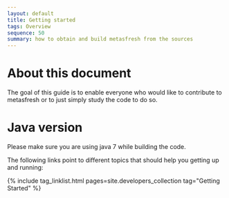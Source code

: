 ```yaml
---
layout: default
title: Getting started
tags: Overview
sequence: 50 
summary: how to obtain and build metasfresh from the sources
---
```


# About this document

The goal of this guide is to enable everyone who would like to contribute to metasfresh or to just simply study the code to do so.

# Java version

Please make sure you are using java 7 while building the code.

The following links point to different topics that should help you getting up and running:

{% include tag_linklist.html pages=site.developers_collection tag="Getting Started" %}

